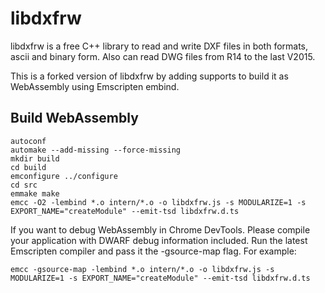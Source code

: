 # libdxfrw

libdxfrw is a free C++ library to read and write DXF files in both formats, ascii and binary form.
Also can read DWG files from R14 to the last V2015.

This is a forked version of libdxfrw by adding supports to build it as WebAssembly using Emscripten embind.

## Build WebAssembly

```
autoconf
automake --add-missing --force-missing
mkdir build
cd build
emconfigure ../configure
cd src
emmake make
emcc -O2 -lembind *.o intern/*.o -o libdxfrw.js -s MODULARIZE=1 -s EXPORT_NAME="createModule" --emit-tsd libdxfrw.d.ts
```

If you want to debug WebAssembly in Chrome DevTools. Please compile your application with DWARF debug information included. Run the latest Emscripten compiler and pass it the -gsource-map flag. For example:

```
emcc -gsource-map -lembind *.o intern/*.o -o libdxfrw.js -s MODULARIZE=1 -s EXPORT_NAME="createModule" --emit-tsd libdxfrw.d.ts
```
